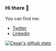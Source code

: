 ### Hi there 👋

You can find me:
- [Twitter](https://twitter.com/cesarp04)
- [Linkedin](https://www.linkedin.com/in/caps2695)

[![Cesar's github stats](https://github-readme-stats.vercel.app/api?username=cesarp04)](https://github.com/anuraghazra/github-readme-stats)

<!--
**cesarp04/cesarp04** is a ✨ _special_ ✨ repository because its `README.md` (this file) appears on your GitHub profile.

Here are some ideas to get you started:

- 🔭 I’m currently working on ...
- 🌱 I’m currently learning ...
- 👯 I’m looking to collaborate on ...
- 🤔 I’m looking for help with ...
- 💬 Ask me about ...
- 📫 How to reach me: ...
- 😄 Pronouns: ...
- ⚡ Fun fact: ...
-->

